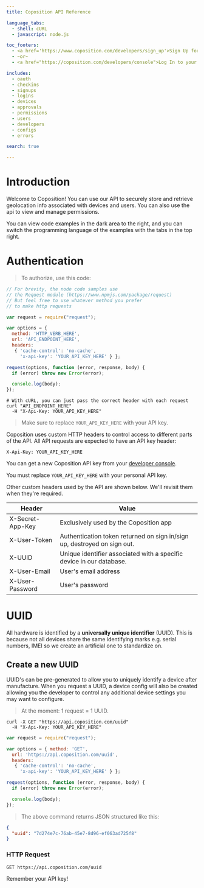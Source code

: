 ```yaml
---
title: Coposition API Reference

language_tabs:
  - shell: cURL
  - javascript: node.js

toc_footers:
  - <a href='https://www.coposition.com/developers/sign_up'>Sign Up for a Developer Key</a>
  - ~or~
  - <a href="https://coposition.com/developers/console">Log In to your Developer Console</a>

includes:
  - oauth
  - checkins
  - signups
  - logins
  - devices
  - approvals
  - permissions
  - users
  - developers
  - configs
  - errors

search: true

---
```


# Introduction

Welcome to Coposition! You can use our API to securely store and retrieve geolocation info associated with devices and users. You can also use the api
to view and manage permissions.

You can view code examples in the dark area to the right, and you can switch the programming language of the examples with the tabs in the top right.

# Authentication

> To authorize, use this code:

```javascript
// For brevity, the node code samples use
// the Request module (https://www.npmjs.com/package/request)
// But feel free to use whatever method you prefer
// to make http requests

var request = require("request");

var options = {
  method: 'HTTP_VERB_HERE',
  url: 'API_ENDPOINT_HERE',
  headers:
   { 'cache-control': 'no-cache',
     'x-api-key': 'YOUR_API_KEY_HERE' } };

request(options, function (error, response, body) {
  if (error) throw new Error(error);

  console.log(body);
});

```

```shell
# With cURL, you can just pass the correct header with each request
curl "API_ENDPOINT_HERE"
  -H "X-Api-Key: YOUR_API_KEY_HERE"
```

> Make sure to replace `YOUR_API_KEY_HERE` with your API key.

Coposition uses custom HTTP headers to control access to different parts of the API. All API requests are expected to have an API key header:

`X-Api-Key: YOUR_API_KEY_HERE`

You can get a new Coposition API key from your [developer console](https://coposition.com/developers/console).

<aside class="notice">
You must replace <code>YOUR_API_KEY_HERE</code> with your personal API key.
</aside>

Other custom headers used by the API are shown below. We'll revisit them when they're required.

Header           | Value
---------------- | ------------------------------------------------------------------------
X-Secret-App-Key | Exclusively used by the Coposition app
X-User-Token     | Authentication token returned on sign in/sign up, destroyed on sign out.
X-UUID           | Unique identifier associated with a specific device in our database.
X-User-Email     | User's email address
X-User-Password  | User's password

# UUID
All hardware is identified by a **universally unique identifier** (UUID). This is because not all devices share the same identifying marks e.g. serial numbers, IMEI so we create an
artificial one to standardize on.
## Create a new UUID
UUID's can be pre-generated to allow you to uniquely identify a device after manufacture. When you request a UUID, a device config will also be created allowing you the developer to control any additional device settings you may want to configure.

> At the moment: 1 request = 1 UUID.

```shell
curl -X GET "https://api.coposition.com/uuid"
  -H "X-Api-Key: YOUR_API_KEY_HERE"
```
```javascript
var request = require("request");

var options = { method: 'GET',
  url: 'https://api.coposition.com/uuid',
  headers:
   { 'cache-control': 'no-cache',
     'x-api-key': 'YOUR_API_KEY_HERE' } };

request(options, function (error, response, body) {
  if (error) throw new Error(error);

  console.log(body);
});
```

> The above command returns JSON structured like this:

```json
{
  "uuid": "7d274e7c-76ab-45e7-8d96-ef063ad725f8"
}
```

### HTTP Request
`GET https://api.coposition.com/uuid`

<aside class="success">
Remember your API key!
</aside>

